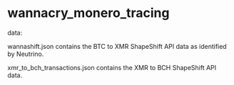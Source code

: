 # wannacry_monero_tracing
data:

wannashift.json contains the BTC to XMR ShapeShift API data as identified by Neutrino.

xmr_to_bch_transactions.json contains the XMR to BCH ShapeShift API data.
